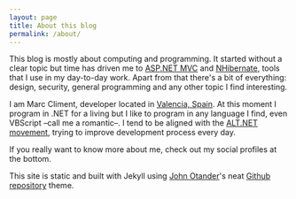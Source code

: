 ```yaml
---
layout: page
title: About this blog
permalink: /about/
---
```


This blog is mostly about computing and programming. It started without a clear topic but time has driven me to [ASP.NET MVC](http://www.asp.net/mvc) and [NHibernate](http://nhforge.org/Default.aspx), tools that I use in my day-to-day work. Apart from that there's a bit of everything: design, security, general programming and any other topic I find interesting.

I am Marc Climent, developer located in [Valencia, Spain](http://g.co/maps/btaky). At this moment I program in .NET for a living but I like to program in any language I find, even VBScript –call me a romantic–. I tend to be aligned with the [ALT.NET movement](http://web.archive.org/web/20110720021414/http://www.altnetpedia.com/), trying to improve development process every day.

If you really want to know more about me, check out my social profiles at the bottom.

This site is static and built with Jekyll using [John Otander](http://johnotander.com)'s neat [Github repository](https://github.com/johnotander/pixyll) theme.